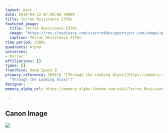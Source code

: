 ```yaml
---
layout: post
date: 2019-04-22 07:00:00 +0000
title: Terran Resistance 2370s
featured_image:
  title: Terran Resistance 2370s
  image: "https://res.cloudinary.com/startrekdesignproject-com/image/upload/v1555983269/TerranResistance2370s.png"
  caption: Terran Resistance 2370s
time_period: 2300s
quadrants: Alpha
universes:
- Mirror
affiliations: []
types: []
franchise: Deep Space 9
primary_reference: S03E19 "[Through the Looking Glass](https://memory-alpha.fandom.com/wiki/Through_the_Looking_Glass
  "Through the Looking Glass")"
designer: ''
memory_alpha_url: https://memory-alpha.fandom.com/wiki/Terran_Resistance_Forces

---
```

## Canon Image

![](https://res.cloudinary.com/startrekdesignproject-com/image/upload/v1555983269/TerranResistance2370s1.jpg)